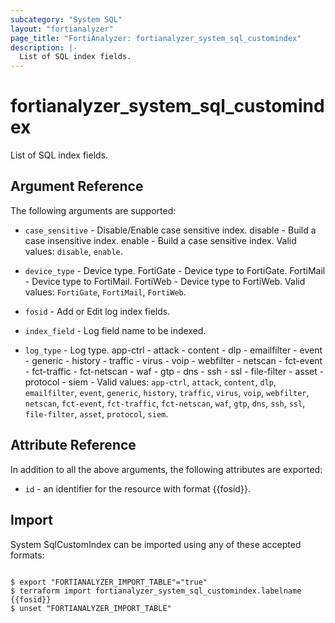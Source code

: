 ```yaml
---
subcategory: "System SQL"
layout: "fortianalyzer"
page_title: "FortiAnalyzer: fortianalyzer_system_sql_customindex"
description: |-
  List of SQL index fields.
---
```


# fortianalyzer_system_sql_customindex
List of SQL index fields.

## Argument Reference


The following arguments are supported:


* `case_sensitive` - Disable/Enable case sensitive index. disable - Build a case insensitive index. enable - Build a case sensitive index. Valid values: `disable`, `enable`.

* `device_type` - Device type. FortiGate - Device type to FortiGate. FortiMail - Device type to FortiMail. FortiWeb - Device type to FortiWeb. Valid values: `FortiGate`, `FortiMail`, `FortiWeb`.

* `fosid` - Add or Edit log index fields.
* `index_field` - Log field name to be indexed.
* `log_type` - Log type. app-ctrl -  attack -  content -  dlp -  emailfilter -  event -  generic -  history -  traffic -  virus -  voip -  webfilter -  netscan -  fct-event -  fct-traffic -  fct-netscan -  waf -  gtp -  dns -  ssh -  ssl -  file-filter -  asset -  protocol -  siem -  Valid values: `app-ctrl`, `attack`, `content`, `dlp`, `emailfilter`, `event`, `generic`, `history`, `traffic`, `virus`, `voip`, `webfilter`, `netscan`, `fct-event`, `fct-traffic`, `fct-netscan`, `waf`, `gtp`, `dns`, `ssh`, `ssl`, `file-filter`, `asset`, `protocol`, `siem`.



## Attribute Reference

In addition to all the above arguments, the following attributes are exported:
* `id` - an identifier for the resource with format {{fosid}}.

## Import

System SqlCustomIndex can be imported using any of these accepted formats:
```

$ export "FORTIANALYZER_IMPORT_TABLE"="true"
$ terraform import fortianalyzer_system_sql_customindex.labelname {{fosid}}
$ unset "FORTIANALYZER_IMPORT_TABLE"
```

